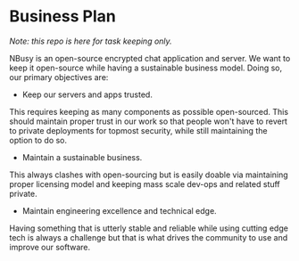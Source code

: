 # Business Plan

*Note: this repo is here for task keeping only.*

NBusy is an open-source encrypted chat application and server. We want to keep it open-source while having a sustainable business model. Doing so, our primary objectives are:

* Keep our servers and apps trusted.
   
This requires keeping as many components as possible open-sourced. This should maintain proper trust in our work so that people won't have to revert to private deployments for topmost security, while still maintaining the option to do so.

* Maintain a sustainable business.

This always clashes with open-sourcing but is easily doable via maintaining proper licensing model and keeping mass scale dev-ops and related stuff private.

*  Maintain engineering excellence and technical edge.

Having something that is utterly stable and reliable while using cutting edge tech is always a challenge but that is what drives the community to use and improve our software.
